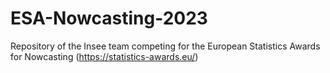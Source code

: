 # ESA-Nowcasting-2023
Repository of the Insee team competing for the European Statistics Awards for Nowcasting (https://statistics-awards.eu/)
